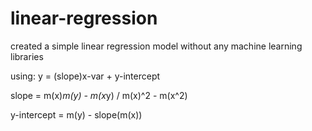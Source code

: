 # linear-regression

created a simple linear regression model without any machine learning libraries

using:
y = (slope)x-var + y-intercept

slope = m(x)*m(y) - m(x*y) / m(x)^2 - m(x^2)

y-intercept = m(y) - slope(m(x))
